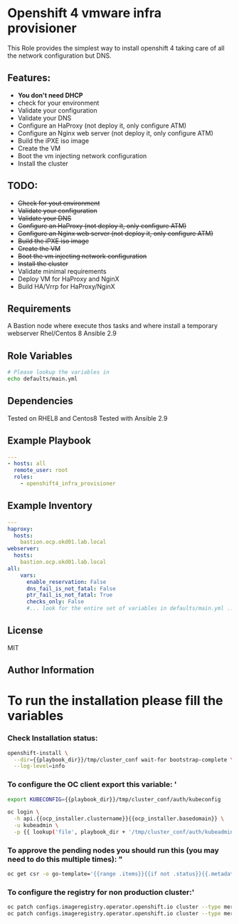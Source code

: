 Openshift 4 vmware infra provisioner
=========

This Role provides the simplest way to install openshift 4 taking care of all the network configuration but DNS.

Features:
------------
- **You don't need DHCP**
- check for your environment
- Validate your configuration
- Validate your DNS
- Configure an HaProxy (not deploy it, only configure ATM)
- Configure an Nginx web server (not deploy it, only configure ATM)
- Build the iPXE iso image
- Create the VM
- Boot the vm injecting network configuration
- Install the cluster

TODO:
------------
- ~~Check for yout environment~~
- ~~Validate your configuration~~
- ~~Validate your DNS~~
- ~~Configure an HaProxy (not deploy it, only configure ATM)~~
- ~~Configure an Nginx web server (not deploy it, only configure ATM)~~
- ~~Build the iPXE iso image~~
- ~~Create the VM~~
- ~~Boot the vm injecting network configuration~~
- ~~Install the cluster~~
- Validate minimal requirements
- Deploy VM for HaProxy and NginX
- Build HA/Vrrp for HaProxy/NginX

Requirements
------------

A Bastion node where execute thos tasks and where install a temporary webserver
Rhel/Centos 8
Ansible 2.9

Role Variables
--------------

```bash
# Please lookup the variables in 
echo defaults/main.yml
```

Dependencies
------------

Tested on RHEL8 and Centos8
Tested with Ansible 2.9

Example Playbook
----------------

```yaml
---
- hosts: all
  remote_user: root
  roles:
    - openshift4_infra_provisioner
```

Example Inventory
----------------

```yaml
---
haproxy:
  hosts:
    bastion.ocp.okd01.lab.local
webserver:
  hosts:
    bastion.ocp.okd01.lab.local
all:
    vars:
      enable_reservation: False
      dns_fail_is_not_fatal: False
      ptr_fail_is_not_fatal: True
      checks_only: False
      #... look for the entire set of variables in defaults/main.yml ...
```

License
-------

MIT

Author Information
------------------

# To run the installation please fill the variables

### Check Installation status:
```bash
openshift-install \
  --dir={{playbook_dir}}/tmp/cluster_conf wait-for bootstrap-complete \
  --log-level=info
```

### To configure the OC client export this variable:  '
```bash
export KUBECONFIG={{playbook_dir}}/tmp/cluster_conf/auth/kubeconfig

oc login \
  -h api.{{ocp_installer.clustername}}{{ocp_installer.basedomain}} \
  -u kubeadmin \
  -p {{ lookup('file', playbook_dir + '/tmp/cluster_conf/auth/kubeadmin-password') }}
```

### To approve the pending nodes you should run this (you may need to do this multiple times):  "
```bash
oc get csr -o go-template='{{range .items}}{{if not .status}}{{.metadata.name}}{{"\n"}}{{end}}{{end}}' | xargs oc adm certificate approve
```
### To configure the registry for non production cluster:'
```bash
oc patch configs.imageregistry.operator.openshift.io cluster --type merge --patch '{"spec":{"managementState":"Managed"}}'`
oc patch configs.imageregistry.operator.openshift.io cluster --type merge --patch '{"spec":{"storage":{"emptyDir":{}}}}'
```
